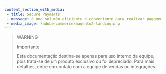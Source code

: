 ```yaml
---
content_section_with_media: 
 - title: Secure Payments
 - message: é uma solução eficiente e conveniente para realizar pagamentos através de uma única chamada à API. Essa funcionalidade permite que você faça pagamentos de forma rápida e fácil, sem a necessidade de fazer várias chamadas à API. Com Secure Payments, você pode acessar diversas opções de pagamento através de uma única chamada à nossa API.
 - media_image: /adobe-commerce/magento2-landing.png
---
```


> WARNING
>
> Importante
>
> Esta documentação destina-se apenas para uso interno da equipe, pois trata-se de um produto exclusivo ou foi depreciado. Para mais detalhes, entre em contato com a equipe de vendas ou integrações.